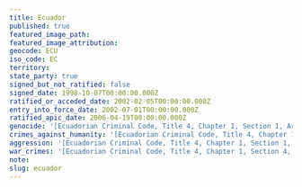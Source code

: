 ```yaml
---
title: Ecuador
published: true
featured_image_path:
featured_image_attribution:
geocode: ECU
iso_code: EC
territory:
state_party: true
signed_but_not_ratified: false
signed_date: 1998-10-07T00:00:00.000Z
ratified_or_acceded_date: 2002-02-05T00:00:00.000Z
entry_into_force_date: 2002-07-01T00:00:00.000Z
ratified_apic_date: 2006-04-19T00:00:00.000Z
genocide: '[Ecuadorian Criminal Code, Title 4, Chapter 1, Section 1, Article 79](http://www.ilo.org/dyn/natlex/docs/ELECTRONIC/95496/112458/F-1546437745/ECU95496.pdf)'
crimes_against_humanity: '[Ecuadorian Criminal Code, Title 4, Chapter 1, Section 1, Article 89](http://www.ilo.org/dyn/natlex/docs/ELECTRONIC/95496/112458/F-1546437745/ECU95496.pdf)'
aggression: '[Ecuadorian Criminal Code, Title 4, Chapter 1, Section 1, Article 88](http://www.ilo.org/dyn/natlex/docs/ELECTRONIC/95496/112458/F-1546437745/ECU95496.pdf)'
war_crimes: '[Ecuadorian Criminal Code, Title 4, Chapter 1, Section 4, Article 121](http://www.ilo.org/dyn/natlex/docs/ELECTRONIC/95496/112458/F-1546437745/ECU95496.pdf)'
note:
slug: ecuador
---
```



